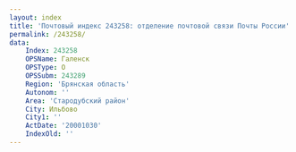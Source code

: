 ```yaml
---
layout: index
title: 'Почтовый индекс 243258: отделение почтовой связи Почты России'
permalink: /243258/
data:
    Index: 243258
    OPSName: Галенск
    OPSType: О
    OPSSubm: 243289
    Region: 'Брянская область'
    Autonom: ''
    Area: 'Стародубский район'
    City: Ильбово
    City1: ''
    ActDate: '20001030'
    IndexOld: ''
---
```

